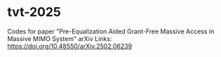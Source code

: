 # tvt-2025
Codes for paper "Pre-Equalization Aided Grant-Free Massive Access in Massive MIMO System"
arXiv Links: https://doi.org/10.48550/arXiv.2502.06239
